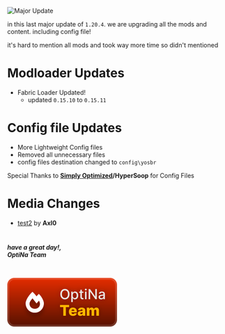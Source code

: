 ![Major Update](https://github.com/NotAGanesh/OptiNa-Reborn/blob/main/update_banners/major_update.png?raw=true)

in this last major update of `1.20.4`. we are upgrading all the mods and content. including config file!

it's hard to mention all mods and took way more time so didn't mentioned

# Modloader Updates
- Fabric Loader Updated!
    - updated `0.15.10` to `0.15.11`

# Config file Updates
- More Lightweight Config files
- Removed all unnecessary files
- config files destination changed to `config\yosbr`

Special Thanks to **[Simply Optimized](https://modrinth.com/modpack/sop)/HyperSoop** for Config Files
# Media Changes
- [test2](https://github.com/NotAGanesh/OptiNa-Reborn/blob/main/media/fps_test/test2.png?raw=true) by **AxI0**


 #

***have a great day!,*** <br>
***OptiNa Team***

<br>

![OptiNa Team](https://raw.githubusercontent.com/NotAGanesh/OptiNa-Team/c834c07242f36d99bc07b4e6b1219cd71d7470e0/badges/cozy.svg)
